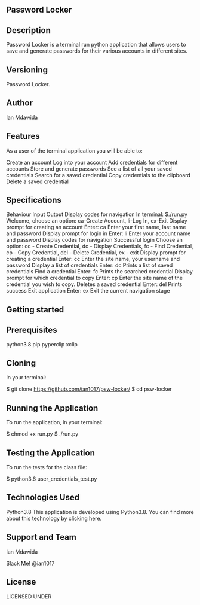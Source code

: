 ## Password Locker
## Description
Password Locker is a terminal run python application that allows users to save and generate passwords for their various accounts in different sites.

## Versioning
Password Locker.

## Author
Ian Mdawida
## Features
As a user of the terminal application you will be able to:

Create an account
Log into your account
Add credentials for different accounts
Store and generate passwords
See a list of all your saved credentials
Search for a saved credential
Copy credentials to the clipboard
Delete a saved credential
## Specifications
Behaviour	Input	Output
Display codes for navigation	In terminal: $./run.py	Welcome, choose an option: ca-Create Account, li-Log In, ex-Exit
Display prompt for creating an account	Enter: ca	Enter your first name, last name and password
Display prompt for login in	Enter: li	Enter your account name and password
Display codes for navigation	Successful login	Choose an option: cc - Create Credential, dc - Display Credentials, fc - Find Credential, cp - Copy Credential, del - Delete Credential, ex - exit
Display prompt for creating a credential	Enter: cc	Enter the site name, your username and password
Display a list of credentials	Enter: dc	Prints a list of saved credentials
Find a credential	Enter: fc	Prints the searched credential
Display prompt for which credential to copy	Enter: cp	Enter the site name of the credential you wish to copy.
Deletes a saved credential	Enter: del	Prints success
Exit application	Enter: ex	Exit the current navigation stage
## Getting started
## Prerequisites
python3.8
pip
pyperclip
xclip
## Cloning
In your terminal:

  $ git clone https://github.com/ian1017/psw-locker/
  $ cd psw-locker
## Running the Application
To run the application, in your terminal:

  $ chmod +x run.py
  $ ./run.py
## Testing the Application
To run the tests for the class file:

  $ python3.6 user_credentials_test.py
## Technologies Used
Python3.8
This application is developed using Python3.8. You can find more about this technology by clicking here.

## Support and Team
Ian Mdawida

Slack Me! @ian1017

## License
LICENSED UNDER 